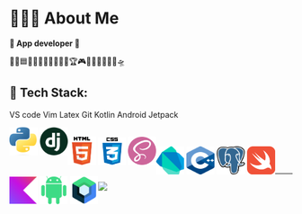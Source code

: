 # 🙋🏻‍♂️ About Me
**🔹 App developer 📱**



💙🔵🟦🔷🔹🔥🍣🌱🥥🎉🎊🏆🎮📱🎥📜🙏🏻👻🛸

## 📘 Tech Stack:
VS code 
Vim
Latex
Git
Kotlin
Android
Jetpack

<div style="float: left">
  <img src="resource/python.png" alt="python" width="50" height="50">
  <img src="resource/django.png" alt="django" width="50" height="50">
</div>
</br>
<div style="float: left">
  <img src="resource/html5.png" alt="html5" width="50" height="50">
  <img src="resource/css3.png" alt="css3" width="49" height="49">
  <img src="resource/scss.png" alt="scss" width="50" height="50">
</div>
</br>
<div style="float: left">
  <img src="resource/dart.png" alt="dart" width="50" height="50">
  <img src="resource/cpp.png" alt="cpp" width="50" height="50">
  <img src="resource/postgresql.png" alt="postgresql" width="50" height="50">
  <img src="resource/swift.png" alt="swift" width="50" height="50">
</div>
</br>
<div style="float: left">
  <img src="resource/kotlin.png" alt="kotlin" width="50" height="50">
  <img src="resource/android.png" alt="android" width="50" height="50">
  <img src="resource/jetpack.png" alt="jetpack" width="50" height="50">
</div>
</br>


---
![](https://visitcount.itsvg.in/api?id=Youaredoomed&icon=10&color=9)
